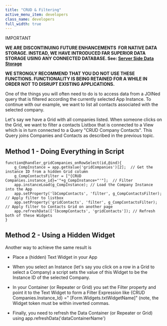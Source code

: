 ```yaml
---
title: "CRUD & Filtering"
active_menu_item: developers
class_name: developers
full_width: true
---
```



IMPORTANT

**WE ARE DISCONTINUING FUTURE ENHANCEMENTS  FOR NATIVE DATA STORAGE. INSTEAD, WE HAVE INTRODUCED FAR SUPERIOR DATA STORAGE USING ANY CONNECTED DATABASE. See: [Server Side Data Storage](../../../../../data-storage/server-side-data-storage/)**

**WE STRONGLY RECOMMEND THAT YOU DO NOT USE THESE FUNCTIONS. FUNCTIONALITY IS BEING RETAINED FOR A WHILE IN ORDER NOT TO DISRUPT EXISTING APPLICATIONS.**

One of the things you will often need to do is to access data from a JOINed query that is filtered according the currently selected App Instance. To continue with our example, we want to list all contacts associated with the selected company.

Let's say we have a Grid with all companies listed. When someone clicks on the Grid, we want to filter a contacts Listbox that is connected to a View which is in turn connected to a Query "CRUD Company Contacts". This Query joins Companies and Contacts as described in the previous topic.

## Method 1 - Doing Everything in Script

    function@handler_gridCompanies_onRowSelect(id,@ind){
        g_CompInstance = app.getValue('gridCompanies')[2];  // Get the instance ID from a hidden Grid column
        g_CompContactsFilter = ["{CRUD Companies.instance_id}='"+g_CompInstance+"'"];  // Filter
        app.instanceLoad(g_CompInstance); // Load the Company Instance into the App
        app.setProperty('lbCompContacts', 'filter', g_CompContactsFilter); // Apply filter to listbox
        app.setProperty('gridContacts', 'filter', g_CompContactsFilter); // Apply filter to Contacts Grid on another page
        app.refreshData(['lbcompContacts', 'gridContacts']); // Refresh both of these Widgets
    }
   

## Method 2 - Using a Hidden Widget

Another way to achieve the same result is

 - Place a (hidden) Text Widget in your App

 - When you select an Instance (let's say you click on a row in a Grid to select a Company) a script sets the value of this Widget to be the Instance ID of the selected Company.

 - In your Container (or Repeater or Grid) you set the Filter property and point it to the Text Widget to form a Filter Expression like {CRUD Companies.Instance\_Id} =" [Form.Widgets.txtWidgetName]" (note, the Widget token must be within inverted commas.

 - Finally, you need to refresh the Data Container (or Repeater or Grid) using app.refreshData('dataContainerName')

